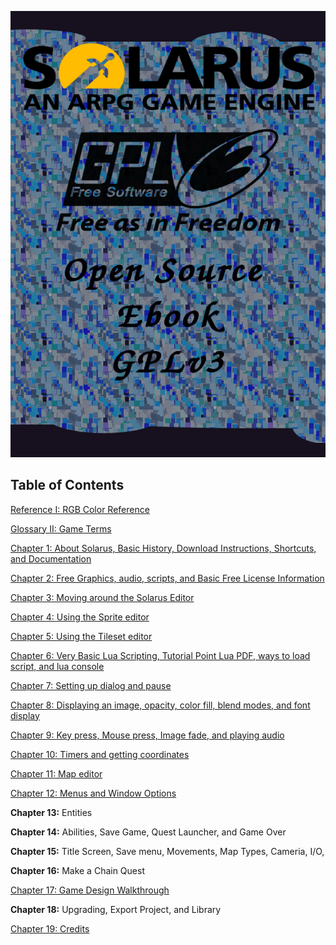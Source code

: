 ![Book%20Covers/Book_Cover.png](https://github.com/Zefk/Solarus-ARPG-Game-Development-Book_2/raw/master/Book%20Covers/Book_Cover.png)

## Table of Contents
[Reference I: RGB Color Reference](#reference-i-rgb-color-reference)

[Glossary II: Game Terms](#glossary-game-terms)

[Chapter 1: About Solarus, Basic History, Download Instructions, Shortcuts, and Documentation](#chapter-1-about-solarus-basic-history-download-instructions-shortcuts-and-documentation)

[Chapter 2: Free Graphics, audio, scripts, and Basic Free License Information](#chapter-2-free-graphics-audio-scripts-and-basic-free-license-information)

[Chapter 3: Moving around the Solarus Editor](#chapter-3-moving-around-the-solarus-editor)

[Chapter 4: Using the Sprite editor](#chapter-4-using-the-sprite-editor)

[Chapter 5: Using the Tileset editor](#chapter-5-using-the-tileset-editor)

[Chapter 6: Very Basic Lua Scripting, Tutorial Point Lua PDF, ways to load script, and lua console](#chapter-6-very-basic-lua-scripting-tutorial-point-lua-pdf-ways-to-load-script-and-lua-console)

[Chapter 7: Setting up dialog and pause](#chapter-7-setting-up-dialog-and-pause)

[Chapter 8: Displaying an image, opacity, color fill, blend modes, and font display](#chapter-8-displaying-an-image-opacity-color-fill-blend-modes-and-font-display)

[Chapter 9: Key press, Mouse press, Image fade, and playing audio](#chapter-9-key-press-mouse-press-image-fade-and-playing-audio)

[Chapter 10: Timers and getting coordinates](#chapter-10-timers-and-getting-coordinates)

[Chapter 11: Map editor](#chapter-11-map-editor)

[Chapter 12: Menus and Window Options](#chapter-12-menus-and-window-options)

**Chapter 13:** Entities

**Chapter 14:** Abilities, Save Game, Quest Launcher, and Game Over

**Chapter 15:** Title Screen, Save menu, Movements, Map Types, Cameria, I/O,

**Chapter 16:** Make a Chain Quest

[Chapter 17: Game Design Walkthrough](#chapter-17-game-design-walkthrough)

**Chapter 18:** Upgrading, Export Project, and Library

[Chapter 19: Credits](#chapter-19-credits)

